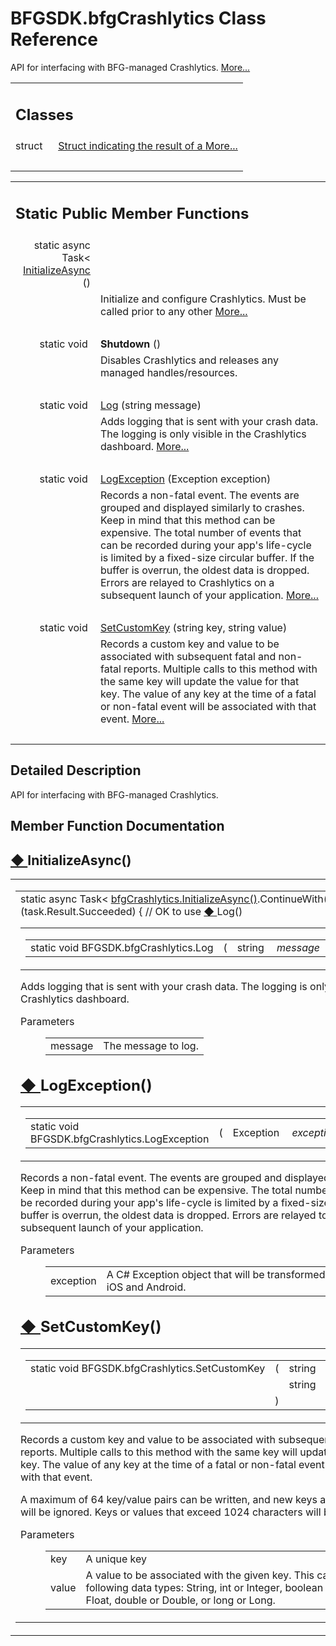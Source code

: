 # BFGSDK.bfgCrashlytics Class Reference

<div class="contents"><p>API for interfacing with BFG-managed Crashlytics.    <a href="#details">More...</a></p><table class="memberdecls"><tr class="heading"><td colspan="2"><h2 class="groupheader"><a id="nested-classes" name="nested-classes"></a> Classes</h2></td></tr><tr class="memitem:"><td class="memItemLeft" align="right" valign="top">struct &#160;</td><td class="memItemRight" valign="bottom"><a class="el" href="#160;</td><td class="mdescRight">Struct indicating the result of a <a class="el" href="#details">More...</a><br /></td></tr><tr class="separator:"><td class="memSeparator" colspan="2">&#160;</td></tr></table><table class="memberdecls"><tr class="heading"><td colspan="2"><h2 class="groupheader"><a id="pub-static-methods" name="pub-static-methods"></a> Static Public Member Functions</h2></td></tr><tr class="memitem:a6013b0ba541302c309d096a6d92099d1"><td class="memItemLeft" align="right" valign="top">static async Task&lt; <a class="el" href="#160;</td><td class="memItemRight" valign="bottom"><a class="el" href="#a6013b0ba541302c309d096a6d92099d1">InitializeAsync</a> ()</td></tr><tr class="memdesc:a6013b0ba541302c309d096a6d92099d1"><td class="mdescLeft">&#160;</td><td class="mdescRight">Initialize and configure Crashlytics. Must be called prior to any other <a class="el" href="#a6013b0ba541302c309d096a6d92099d1">More...</a><br /></td></tr><tr class="separator:a6013b0ba541302c309d096a6d92099d1"><td class="memSeparator" colspan="2">&#160;</td></tr><tr class="memitem:a08d66deea80d2970cc1fec56b0e4e3a4"><td class="memItemLeft" align="right" valign="top"><a id="a08d66deea80d2970cc1fec56b0e4e3a4" name="a08d66deea80d2970cc1fec56b0e4e3a4"></a> static void&#160;</td><td class="memItemRight" valign="bottom"><b>Shutdown</b> ()</td></tr><tr class="memdesc:a08d66deea80d2970cc1fec56b0e4e3a4"><td class="mdescLeft">&#160;</td><td class="mdescRight">Disables Crashlytics and releases any managed handles/resources. <br /></td></tr><tr class="separator:a08d66deea80d2970cc1fec56b0e4e3a4"><td class="memSeparator" colspan="2">&#160;</td></tr><tr class="memitem:a3a072e21e6fce8ee080e2092f210364a"><td class="memItemLeft" align="right" valign="top">static void&#160;</td><td class="memItemRight" valign="bottom"><a class="el" href="#a3a072e21e6fce8ee080e2092f210364a">Log</a> (string message)</td></tr><tr class="memdesc:a3a072e21e6fce8ee080e2092f210364a"><td class="mdescLeft">&#160;</td><td class="mdescRight">Adds logging that is sent with your crash data. The logging is only visible in the Crashlytics dashboard.  <a href="#a3a072e21e6fce8ee080e2092f210364a">More...</a><br /></td></tr><tr class="separator:a3a072e21e6fce8ee080e2092f210364a"><td class="memSeparator" colspan="2">&#160;</td></tr><tr class="memitem:ae63bef754ac97b6f39089fbb37351440"><td class="memItemLeft" align="right" valign="top">static void&#160;</td><td class="memItemRight" valign="bottom"><a class="el" href="#ae63bef754ac97b6f39089fbb37351440">LogException</a> (Exception exception)</td></tr><tr class="memdesc:ae63bef754ac97b6f39089fbb37351440"><td class="mdescLeft">&#160;</td><td class="mdescRight">Records a non-fatal event. The events are grouped and displayed similarly to crashes. Keep in mind that this method can be expensive. The total number of events that can be recorded during your app's life-cycle is limited by a fixed-size circular buffer. If the buffer is overrun, the oldest data is dropped. Errors are relayed to Crashlytics on a subsequent launch of your application.  <a href="#ae63bef754ac97b6f39089fbb37351440">More...</a><br /></td></tr><tr class="separator:ae63bef754ac97b6f39089fbb37351440"><td class="memSeparator" colspan="2">&#160;</td></tr><tr class="memitem:ad9d86732aacef0ce5802b1d38fa0f7ff"><td class="memItemLeft" align="right" valign="top">static void&#160;</td><td class="memItemRight" valign="bottom"><a class="el" href="#ad9d86732aacef0ce5802b1d38fa0f7ff">SetCustomKey</a> (string key, string value)</td></tr><tr class="memdesc:ad9d86732aacef0ce5802b1d38fa0f7ff"><td class="mdescLeft">&#160;</td><td class="mdescRight">Records a custom key and value to be associated with subsequent fatal and non-fatal reports. Multiple calls to this method with the same key will update the value for that key. The value of any key at the time of a fatal or non-fatal event will be associated with that event.  <a href="#ad9d86732aacef0ce5802b1d38fa0f7ff">More...</a><br /></td></tr><tr class="separator:ad9d86732aacef0ce5802b1d38fa0f7ff"><td class="memSeparator" colspan="2">&#160;</td></tr></table><a name="details" id="details"></a><h2 class="groupheader">Detailed Description</h2><div class="textblock"><p >API for interfacing with BFG-managed Crashlytics. </p></div><h2 class="groupheader">Member Function Documentation</h2><a id="a6013b0ba541302c309d096a6d92099d1" name="a6013b0ba541302c309d096a6d92099d1"></a><h2 class="memtitle"><span class="permalink"><a href="#a6013b0ba541302c309d096a6d92099d1">&#9670;&nbsp;</a></span>InitializeAsync()</h2><div class="memitem"><div class="memproto"><table class="mlabels"><tr><td class="mlabels-left"><table class="memname"><tr><td class="memname">static async Task&lt; <a class="el" href="#a6013b0ba541302c309d096a6d92099d1" title="Initialize and configure Crashlytics. Must be called prior to any other bfgCrashlytics methods.">bfgCrashlytics.InitializeAsync()</a>.ContinueWith(task =&gt; { if (task.Result.Succeeded) { // OK to use <a class="el" href="#a3a072e21e6fce8ee080e2092f210364a">&#9670;&nbsp;</a></span>Log()</h2><div class="memitem"><div class="memproto"><table class="mlabels"><tr><td class="mlabels-left"><table class="memname"><tr><td class="memname">static void BFGSDK.bfgCrashlytics.Log </td><td>(</td><td class="paramtype">string&#160;</td><td class="paramname"><em>message</em></td><td>)</td><td></td></tr></table></td><td class="mlabels-right"><span class="mlabels"><span class="mlabel">inline</span><span class="mlabel">static</span></span></td></tr></table></div><div class="memdoc"><p>Adds logging that is sent with your crash data. The logging is only visible in the Crashlytics dashboard. </p><dl class="params"><dt>Parameters</dt><dd><table class="params"><tr><td class="paramname">message</td><td>The message to log.</td></tr></table></dd></dl></div></div><a id="ae63bef754ac97b6f39089fbb37351440" name="ae63bef754ac97b6f39089fbb37351440"></a><h2 class="memtitle"><span class="permalink"><a href="#ae63bef754ac97b6f39089fbb37351440">&#9670;&nbsp;</a></span>LogException()</h2><div class="memitem"><div class="memproto"><table class="mlabels"><tr><td class="mlabels-left"><table class="memname"><tr><td class="memname">static void BFGSDK.bfgCrashlytics.LogException </td><td>(</td><td class="paramtype">Exception&#160;</td><td class="paramname"><em>exception</em></td><td>)</td><td></td></tr></table></td><td class="mlabels-right"><span class="mlabels"><span class="mlabel">inline</span><span class="mlabel">static</span></span></td></tr></table></div><div class="memdoc"><p>Records a non-fatal event. The events are grouped and displayed similarly to crashes. Keep in mind that this method can be expensive. The total number of events that can be recorded during your app's life-cycle is limited by a fixed-size circular buffer. If the buffer is overrun, the oldest data is dropped. Errors are relayed to Crashlytics on a subsequent launch of your application. </p><dl class="params"><dt>Parameters</dt><dd><table class="params"><tr><td class="paramname">exception</td><td>A C# Exception object that will be transformed to a native error for iOS and Android.</td></tr></table></dd></dl></div></div><a id="ad9d86732aacef0ce5802b1d38fa0f7ff" name="ad9d86732aacef0ce5802b1d38fa0f7ff"></a><h2 class="memtitle"><span class="permalink"><a href="#ad9d86732aacef0ce5802b1d38fa0f7ff">&#9670;&nbsp;</a></span>SetCustomKey()</h2><div class="memitem"><div class="memproto"><table class="mlabels"><tr><td class="mlabels-left"><table class="memname"><tr><td class="memname">static void BFGSDK.bfgCrashlytics.SetCustomKey </td><td>(</td><td class="paramtype">string&#160;</td><td class="paramname"><em>key</em>, </td></tr><tr><td class="paramkey"></td><td></td><td class="paramtype">string&#160;</td><td class="paramname"><em>value</em>&#160;</td></tr><tr><td></td><td>)</td><td></td><td></td></tr></table></td><td class="mlabels-right"><span class="mlabels"><span class="mlabel">inline</span><span class="mlabel">static</span></span></td></tr></table></div><div class="memdoc"><p>Records a custom key and value to be associated with subsequent fatal and non-fatal reports. Multiple calls to this method with the same key will update the value for that key. The value of any key at the time of a fatal or non-fatal event will be associated with that event. </p><p >A maximum of 64 key/value pairs can be written, and new keys added beyond that limit will be ignored. Keys or values that exceed 1024 characters will be truncated. </p><dl class="params"><dt>Parameters</dt><dd><table class="params"><tr><td class="paramname">key</td><td>A unique key </td></tr><tr><td class="paramname">value</td><td>A value to be associated with the given key. This can be any of the following data types: String, int or Integer, boolean or Boolean, float or Float, double or Double, or long or Long. </td></tr></table></dd></dl></div></div></div> 
